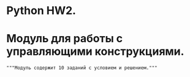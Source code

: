 # Python HW2.

# Модуль для работы с управляющими конструкциями.
    """Модуль содержит 10 заданий с условием и решением."""
